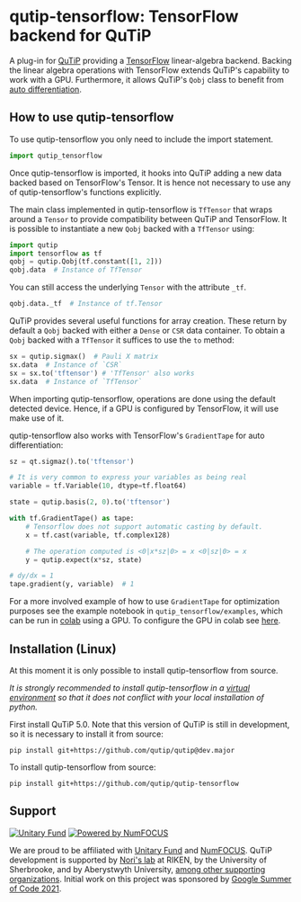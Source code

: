 qutip-tensorflow: TensorFlow backend for QuTiP
==============================================

A plug-in for [QuTiP](https://qutip.org) providing a [TensorFlow](https://www.tensorflow.org/) linear-algebra backend.
Backing the linear algebra operations with TensorFlow extends QuTiP's
capability to work with a GPU. Furthermore, it allows QuTiP's `Qobj` class to
benefit from [auto differentiation](https://www.tensorflow.org/guide/autodiff).

How to use qutip-tensorflow
---------------------------

To use qutip-tensorflow you only need to include the import statement.
```python
import qutip_tensorflow
```
Once qutip-tensorflow is imported, it hooks into QuTiP adding a new data backed
based on TensorFlow's Tensor. It is hence not necessary to use any of
qutip-tensorflow's functions explicitly.

The main class implemented in qutip-tensorflow is `TfTensor` that
wraps around a `Tensor` to provide compatibility between QuTiP and TensorFlow.
It is possible to instantiate a new `Qobj` backed with a `TfTensor` using:
```python
import qutip
import tensorflow as tf
qobj = qutip.Qobj(tf.constant([1, 2]))
qobj.data  # Instance of TfTensor
```

You can still access the underlying `Tensor` with the attribute `_tf`.
```python
qobj.data._tf  # Instance of tf.Tensor
```

QuTiP provides several useful functions for array creation. These return by
default a `Qobj` backed with either a `Dense` or `CSR` data container. To
obtain a `Qobj` backed with a `TfTensor` it suffices to use the `to` method:
```python
sx = qutip.sigmax()  # Pauli X matrix
sx.data  # Instance of `CSR`
sx = sx.to('tftensor') # 'TfTensor' also works
sx.data  # Instance of `TfTensor`
```

When importing qutip-tensorflow, operations are done using the default detected
device. Hence, if a GPU is configured by TensorFlow, it will use make use of it.

qutip-tensorflow also works with TensorFlow's `GradientTape` for auto
differentiation:
```python
sz = qt.sigmaz().to('tftensor')

# It is very common to express your variables as being real
variable = tf.Variable(10, dtype=tf.float64)

state = qutip.basis(2, 0).to('tftensor')

with tf.GradientTape() as tape:
    # Tensorflow does not support automatic casting by default.
    x = tf.cast(variable, tf.complex128)

    # The operation computed is <0|x*sz|0> = x <0|sz|0> = x
    y = qutip.expect(x*sz, state)

# dy/dx = 1
tape.gradient(y, variable)  # 1
```

For a more involved example of how to use `GradientTape` for optimization
purposes see the example notebook in `qutip_tensorflow/examples`, which can be
run in [colab](https://colab.research.google.com/) using a GPU. To configure
the GPU in colab see [here](https://colab.research.google.com/notebooks/gpu.ipynb).

Installation (Linux)
--------------------

At this moment it is only possible to install qutip-tensorflow from source.

_It is strongly recommended to install qutip-tensorflow in  a [virtual
environment](https://docs.python.org/3/tutorial/venv.html) so that it does not
conflict with your local installation of python._

First install QuTiP 5.0. Note that this version of QuTiP is still in
development, so it is necessary to install it from source:
```
pip install git+https://github.com/qutip/qutip@dev.major
```
To install qutip-tensorflow from source:
```
pip install git+https://github.com/qutip/qutip-tensorflow
```

Support
-------

[![Unitary Fund](https://img.shields.io/badge/Supported%20By-UNITARY%20FUND-brightgreen.svg?style=flat)](https://unitary.fund)
[![Powered by NumFOCUS](https://img.shields.io/badge/powered%20by-NumFOCUS-orange.svg?style=flat&colorA=E1523D&colorB=007D8A)](https://numfocus.org)

We are proud to be affiliated with [Unitary Fund](https://unitary.fund) and
[NumFOCUS](https://numfocus.org).  QuTiP development is supported by [Nori's
lab](https://dml.riken.jp/) at RIKEN, by the University of Sherbrooke, and by
Aberystwyth University, [among other supporting
organizations](https://qutip.org/#supporting-organizations).  Initial work on
this project was sponsored by [Google Summer of Code
2021](https://summerofcode.withgoogle.com).


